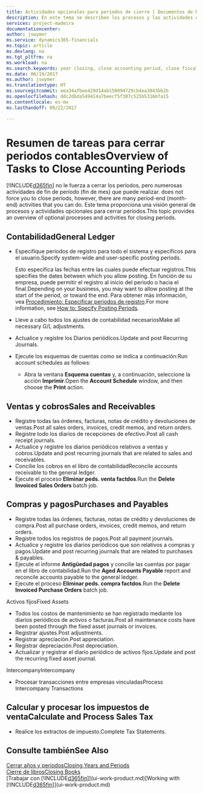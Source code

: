 ```yaml
---
title: Actividades opcionales para periodos de cierre | Documentos de Microsoft
description: En este tema se describen los procesos y las actividades opcionales para cerrar periodos contables en Financials.
services: project-madeira
documentationcenter: 
author: jswymer
ms.service: dynamics365-financials
ms.topic: article
ms.devlang: na
ms.tgt_pltfrm: na
ms.workload: na
ms.search.keywords: year closing, close accounting period, close fiscal year, aging, creditor payments, vendor payments
ms.date: 06/19/2017
ms.author: jswymer
ms.translationtype: HT
ms.sourcegitcommit: eea34afbee429d14ab150894729cb4ea3843bb2b
ms.openlocfilehash: ddc2dbda549414a7beecf5f307c525b53166fa15
ms.contentlocale: es-mx
ms.lasthandoff: 09/22/2017

---
```

# <a name="overview-of-tasks-to-close-accounting-periods"></a><span data-ttu-id="351b6-103">Resumen de tareas para cerrar periodos contables</span><span class="sxs-lookup"><span data-stu-id="351b6-103">Overview of Tasks to Close Accounting Periods</span></span>
[!INCLUDE[d365fin](includes/d365fin_md.md)]<span data-ttu-id="351b6-104"> no le fuerza a cerrar los períodos, pero numerosas actividades de fin de período (fin de mes) que puede realizar.</span><span class="sxs-lookup"><span data-stu-id="351b6-104"> does not force you to close periods, however, there are many period-end (month-end) activities that you can do.</span></span> <span data-ttu-id="351b6-105">Este tema proporciona una visión general de procesos y actividades opcionales para cerrar períodos.</span><span class="sxs-lookup"><span data-stu-id="351b6-105">This topic provides an overview of optional processes and activities for closing periods.</span></span>  

## <a name="general-ledger"></a><span data-ttu-id="351b6-106">Contabilidad</span><span class="sxs-lookup"><span data-stu-id="351b6-106">General Ledger</span></span>
* <span data-ttu-id="351b6-107">Especifique períodos de registro para todo el sistema y específicos para el usuario.</span><span class="sxs-lookup"><span data-stu-id="351b6-107">Specify system-wide and user-specific posting periods.</span></span>  

    <span data-ttu-id="351b6-108">Esto especifica las fechas entre las cuales puede efectuar registros.</span><span class="sxs-lookup"><span data-stu-id="351b6-108">This specifies the dates between which you allow posting.</span></span> <span data-ttu-id="351b6-109">En función de su empresa, puede permitir el registro al inicio del periodo o hacia el final.</span><span class="sxs-lookup"><span data-stu-id="351b6-109">Depending on your business, you may want to allow posting at the start of the period, or toward the end.</span></span> <span data-ttu-id="351b6-110">Para obtener más información, vea [Procedimiento: Especificar periodos de registro](finance-how-specify-posting-periods.md).</span><span class="sxs-lookup"><span data-stu-id="351b6-110">For more information, see [How to: Specify Posting Periods](finance-how-specify-posting-periods.md).</span></span>  
* <span data-ttu-id="351b6-111">Lleve a cabo todos los ajustes de contabilidad necesarios</span><span class="sxs-lookup"><span data-stu-id="351b6-111">Make all necessary G/L adjustments.</span></span>  
* <span data-ttu-id="351b6-112">Actualice y registre los Diarios periódicos.</span><span class="sxs-lookup"><span data-stu-id="351b6-112">Update and post Recurring Journals.</span></span>  
  <!--* Process Consolidations-->
* <span data-ttu-id="351b6-113">Ejecute los esquemas de cuentas como se indica a continuación:</span><span class="sxs-lookup"><span data-stu-id="351b6-113">Run account schedules as follows:</span></span>  
  * <span data-ttu-id="351b6-114">Abra la ventana **Esquema cuentas** y, a continuación, seleccione la acción **Imprimir**.</span><span class="sxs-lookup"><span data-stu-id="351b6-114">Open the **Account Schedule** window, and then choose the **Print** action.</span></span>  

## <a name="sales-and-receivables"></a><span data-ttu-id="351b6-115">Ventas y cobros</span><span class="sxs-lookup"><span data-stu-id="351b6-115">Sales and Receivables</span></span>
* <span data-ttu-id="351b6-116">Registre todas las órdenes, facturas, notas de crédito y devoluciones de ventas.</span><span class="sxs-lookup"><span data-stu-id="351b6-116">Post all sales orders, invoices, credit memos, and return orders.</span></span>  
* <span data-ttu-id="351b6-117">Registre todo los diarios de recepciones de efectivo.</span><span class="sxs-lookup"><span data-stu-id="351b6-117">Post all cash receipt journals.</span></span>  
* <span data-ttu-id="351b6-118">Actualice y registre los diarios periódicos relativos a ventas y cobros.</span><span class="sxs-lookup"><span data-stu-id="351b6-118">Update and post recurring journals that are related to sales and receivables.</span></span>  
* <span data-ttu-id="351b6-119">Concilie los cobros en el libro de contabilidad</span><span class="sxs-lookup"><span data-stu-id="351b6-119">Reconcile accounts receivable to the general ledger.</span></span>  
* <span data-ttu-id="351b6-120">Ejecute el proceso **Eliminar peds. venta factdos**.</span><span class="sxs-lookup"><span data-stu-id="351b6-120">Run the **Delete Invoiced Sales Orders** batch job.</span></span>  

## <a name="purchases-and-payables"></a><span data-ttu-id="351b6-121">Compras y pagos</span><span class="sxs-lookup"><span data-stu-id="351b6-121">Purchases and Payables</span></span>
* <span data-ttu-id="351b6-122">Registre todas las órdenes, facturas, notas de crédito y devoluciones de compra.</span><span class="sxs-lookup"><span data-stu-id="351b6-122">Post all purchase orders, invoices, credit memos, and return orders.</span></span>  
* <span data-ttu-id="351b6-123">Registre todos los registros de pagos.</span><span class="sxs-lookup"><span data-stu-id="351b6-123">Post all payment journals.</span></span>  
* <span data-ttu-id="351b6-124">Actualice y registre los diarios periódicos que son relativos a compras y pagos.</span><span class="sxs-lookup"><span data-stu-id="351b6-124">Update and post recurring journals that are related to purchases & payables.</span></span>  
* <span data-ttu-id="351b6-125">Ejecute el informe **Antigüedad pagos** y concilie las cuentas por pagar en el libro de contabilidad.</span><span class="sxs-lookup"><span data-stu-id="351b6-125">Run the **Aged Accounts Payable** report and reconcile accounts payable to the general ledger.</span></span>  
* <span data-ttu-id="351b6-126">Ejecute el proceso **Eliminar peds. compra factdos**.</span><span class="sxs-lookup"><span data-stu-id="351b6-126">Run the **Delete Invoiced Purchase Orders** batch job.</span></span>  

<span data-ttu-id="351b6-127">Activos fijos</span><span class="sxs-lookup"><span data-stu-id="351b6-127">Fixed Assets</span></span>
* <span data-ttu-id="351b6-128">Todos los costos de mantenimiento se han registrado mediante los diarios periódicos de activos o facturas.</span><span class="sxs-lookup"><span data-stu-id="351b6-128">Post all maintenance costs have been posted through the fixed asset journals or invoices.</span></span>
* <span data-ttu-id="351b6-129">Registrar ajustes.</span><span class="sxs-lookup"><span data-stu-id="351b6-129">Post adjustments.</span></span>
* <span data-ttu-id="351b6-130">Registrar apreciación.</span><span class="sxs-lookup"><span data-stu-id="351b6-130">Post appreciation.</span></span>
* <span data-ttu-id="351b6-131">Registrar depreciación.</span><span class="sxs-lookup"><span data-stu-id="351b6-131">Post depreciation.</span></span>
* <span data-ttu-id="351b6-132">Actualizar y registrar el diario periódico de activos fijos.</span><span class="sxs-lookup"><span data-stu-id="351b6-132">Update and post the recurring fixed asset journal.</span></span>

<span data-ttu-id="351b6-133">Intercompany</span><span class="sxs-lookup"><span data-stu-id="351b6-133">Intercompany</span></span>
* <span data-ttu-id="351b6-134">Procesar transacciones entre empresas vinculadas</span><span class="sxs-lookup"><span data-stu-id="351b6-134">Process Intercompany Transactions</span></span>

## <a name="calculate-and-process-sales-tax"></a><span data-ttu-id="351b6-135">Calcular y procesar los impuestos de venta</span><span class="sxs-lookup"><span data-stu-id="351b6-135">Calculate and Process Sales Tax</span></span>
* <span data-ttu-id="351b6-136">Realice los extractos de impuesto.</span><span class="sxs-lookup"><span data-stu-id="351b6-136">Complete Tax Statements.</span></span>  

## <a name="see-also"></a><span data-ttu-id="351b6-137">Consulte también</span><span class="sxs-lookup"><span data-stu-id="351b6-137">See Also</span></span>
[<span data-ttu-id="351b6-138">Cerrar años y periodos</span><span class="sxs-lookup"><span data-stu-id="351b6-138">Closing Years and Periods</span></span>](year-close-years-periods.md)  
[<span data-ttu-id="351b6-139">Cierre de libros</span><span class="sxs-lookup"><span data-stu-id="351b6-139">Closing Books</span></span>](year-close-books.md)  
<span data-ttu-id="351b6-140">[Trabajar con [!INCLUDE[d365fin](includes/d365fin_md.md)]](ui-work-product.md)</span><span class="sxs-lookup"><span data-stu-id="351b6-140">[Working with [!INCLUDE[d365fin](includes/d365fin_md.md)]](ui-work-product.md)</span></span>

